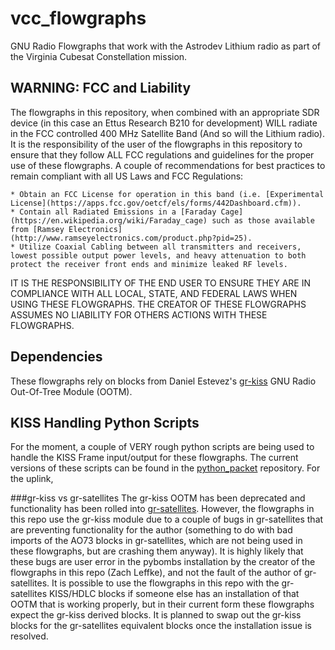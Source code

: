 # vcc_flowgraphs
GNU Radio Flowgraphs that work with the Astrodev Lithium radio as part of the Virginia Cubesat Constellation mission.

## WARNING: FCC and Liability
The flowgraphs in this repository, when combined with an appropriate SDR device (in this case an Ettus Research B210 for development) WILL radiate in the FCC controlled 400 MHz Satellite Band (And so will the Lithium radio).  It is the responsibility of the user of the flowgraphs in this repository to ensure that they follow ALL FCC regulations and guidelines for the proper use of these flowgraphs.  A couple of recommendations for best practices to remain compliant with all US Laws and FCC Regulations:

    * Obtain an FCC License for operation in this band (i.e. [Experimental License](https://apps.fcc.gov/oetcf/els/forms/442Dashboard.cfm)).
    * Contain all Radiated Emissions in a [Faraday Cage](https://en.wikipedia.org/wiki/Faraday_cage) such as those available from [Ramsey Electronics](http://www.ramseyelectronics.com/product.php?pid=25).
    * Utilize Coaxial Cabling between all transmitters and receivers, lowest possible output power levels, and heavy attenuation to both protect the receiver front ends and minimize leaked RF levels.

IT IS THE RESPONSIBILITY OF THE END USER TO ENSURE THEY ARE IN COMPLIANCE WITH ALL LOCAL, STATE, AND FEDERAL LAWS WHEN USING THESE FLOWGRAPHS.  THE CREATOR OF THESE FLOWGRAPHS ASSUMES NO LIABILITY FOR OTHERS ACTIONS WITH THESE FLOWGRAPHS.

## Dependencies
These flowgraphs rely on blocks from Daniel Estevez's [gr-kiss](https://github.com/daniestevez/gr-kiss) GNU Radio Out-Of-Tree Module (OOTM).

## KISS Handling Python Scripts
For the moment, a couple of VERY rough python scripts are being used to handle the KISS Frame input/output for these flowgraphs.  The current versions of these scripts can be found in the [python_packet]() repository.  For the uplink, 


###gr-kiss vs gr-satellites
The gr-kiss OOTM has been deprecated and functionality has been rolled into [gr-satellites](https://github.com/daniestevez/gr-satellites). However, the flowgraphs in this repo use the gr-kiss module due to a couple of bugs in gr-satellites that are preventing functionality for the author (something to do with bad imports of the AO73 blocks in gr-satellites, which are not being used in these flowgraphs, but are crashing them anyway). It is highly likely that these bugs are user error in the pybombs installation by the creator of the flowgraphs in this repo (Zach Leffke), and not the fault of the author of gr-satellites. It is possible to use the flowgraphs in this repo with the gr-satellites KISS/HDLC blocks if someone else has an installation of that OOTM that is working properly, but in their current form these flowgraphs expect the gr-kiss derived blocks.  It is planned to swap out the gr-kiss blocks for the gr-satellites equivalent blocks once the installation issue is resolved.

